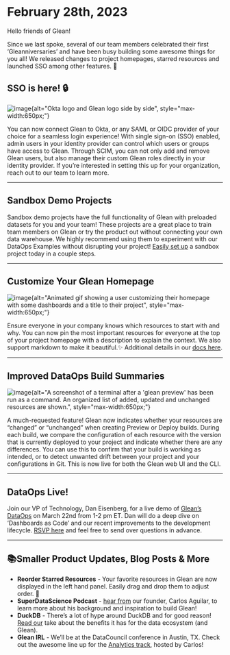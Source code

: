 # February 28th, 2023

Hello friends of Glean!

Since we last spoke, several of our team members celebrated their first ‘Gleanniversaries’ and have been busy building some awesome things for you all! We released changes to project homepages, starred resources and launched SSO among other features. 🚀

## SSO is here! 🔒

![image](/product_updates/230228_okta.png){alt="Okta logo and Glean logo side by side", style="max-width:650px;"}

You can now connect Glean to Okta, or any SAML or OIDC provider of your choice for a seamless login experience! With single sign-on (SSO) enabled, admin users in your identity provider can control which users or groups have access to Glean. Through SCIM, you can not only add and remove Glean users, but also manage their custom Glean roles directly in your identity provider. If you’re interested in setting this up for your organization, reach out to our team to learn more.

---

## Sandbox Demo Projects

Sandbox demo projects have the full functionality of Glean with preloaded datasets for you and your team! These projects are a great place to train team members on Glean or try the product out without connecting your own data warehouse. We highly recommend using them to experiment with our DataOps Examples without disrupting your project! [Easily set up](../docs/project-management/demo-projects.md) a sandbox project today in a couple steps.

---

## Customize Your Glean Homepage

![image](/product_updates/230228_homepage.gif){alt="Animated gif showing a user customizing their homepage with some dashboards and a title to their project", style="max-width:650px;"}

Ensure everyone in your company knows which resources to start with and why.  You can now pin the most important resources for everyone at the top of your project homepage with a description to explain the context. We also support markdown to make it beautiful.✨ Additional details in our [docs here](../docs/data-ops/config-schema/Homepage-Launchpad.md).

---

## Improved DataOps Build Summaries

![image](/product_updates/230228_dataopsbuild.png){alt="A screenshot of a terminal after a 'glean preview' has been run as a command.  An organized list of added, updated and unchanged resources are shown.", style="max-width:650px;"}

A much-requested feature! Glean now indicates whether your resources are “changed” or “unchanged” when creating Preview or Deploy builds. During each build, we compare the configuration of each resource with the version that is currently deployed to your project and indicate whether there are any differences. You can use this to confirm that your build is working as intended, or to detect unwanted drift between your project and your configurations in Git. This is now live for both the Glean web UI and the CLI.

---

## DataOps Live!

Join our VP of Technology, Dan Eisenberg, for a live demo of [Glean’s DataOps](../docs/data-ops/index.md) on March 22nd from 1-2 pm ET. Dan will do a deep dive on ‘Dashboards as Code’ and our recent improvements to the development lifecycle. [RSVP here](https://app.livestorm.co/glean-io/glean-dataops-live?s=52e05471-02d9-4ba3-9263-15c4ff53ee75) and feel free to send over questions in advance.

---

## 📚Smaller Product Updates, Blog Posts & More 

- **Reorder Starred Resources** - Your favorite resources in Glean are now displayed in the left hand panel. Easily drag and drop them to adjust order. 🌟
- **SuperDataScience Podcast** - [hear from](https://www.superdatascience.com/podcast/efficiently-gleaning-insights-from-vast-data-warehouses) our founder, Carlos Aguilar, to learn more about his background and inspiration to build Glean!
- **DuckDB** - There’s a lot of hype around DuckDB and for good reason! [Read our](https://glean.io/blog-posts/using-duckdb-for-not-so-big-data-in-glean) take about the benefits it has for the data ecosystem (and Glean).
- **Glean IRL** - We’ll be at the DataCouncil conference in Austin, TX. Check out the awesome line up for the [Analytics track](https://www.datacouncil.ai/austin), hosted by Carlos!
